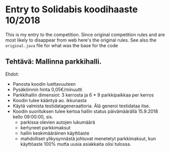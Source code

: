 # Entry to Solidabis koodihaaste 10/2018

This is my entry to the competition. Since original competition rules and are most likely to disappear from web here's the original rules.
See also the `original.java` file for what was the base for the code

## Tehtävä: Mallinna parkkihalli.

Ehdot:

* Panosta koodin luettavuuteen
* Pysäköinnin hinta 0,05€/minuutti
* Parkkihallin dimensiot: 3 kerrosta ja 6 * 9 parkkipaikkaa per kerros
* Koodin tulee kääntyä ao. ikkunasta
* Käytä valmista testidatageneraattoria. Älä generoi testidataa itse.
* Koodin suorituksen tulee kertoa hallin status päivämäärällä 15.9.2018 kello 09:00:00, sis.
  * parkissa olevien autojen lukumäärä
  * kertyneet parkkimaksut
  * hallin keskimääräinen käyttöaste
  * mahdolliset ylikysynnästä johtuvat menetetyt parkkimaksut, kun käyttöaste 100% mutta uusia asiakkaita olisi tulossa.
